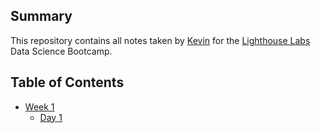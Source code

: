 ## Summary

This repository contains all notes taken by [Kevin](https://github.com/chilicola) for the [Lighthouse Labs](https://www.lighthouselabs.ca/) Data Science Bootcamp.

## Table of Contents
* [Week 1](/Week_1)
    * [Day 1](/Week_1/Day_1)